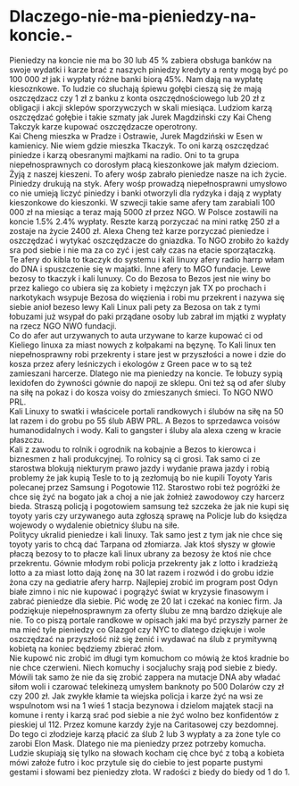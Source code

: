 # Dlaczego-nie-ma-pieniedzy-na-koncie.-
Pieniedzy na koncie nie ma bo 30 lub 45 % zabiera obsługa banków na swoje wydatki i karze brać z naszych piniedzy kredyty a renty mogą być po 100 000 zł jak i wypłaty różne banki biorą 45%. Nam dają na wypłatę kiesoznkowe. 
To ludzie co słuchają śpiewu gołębi cieszą się że mają oszczędzacz czy 1 zł z banku z konta oszczędnościowego lub 20 zł z obligacji i akcji sklepów sporzywczych w skali miesiąca. 
Ludziom karzą oszczędzać gołębie i takie szmaty jak Jurek Magdziński czy Kai Cheng Takczyk karze kupować oszczędzacze operotrony.  
Kai Cheng mieszka w Pradze i Ostrawie, Jurek Magdziński w Esen w kamienicy. Nie wiem gdzie mieszka Tkaczyk. To oni karzą oszczędzać piniedze i karzą obesranymi majtkami na radio. 
Oni to ta grupa niepełnosprawnych co dorosłym płacą kieszonkowe jak małym dzieciom. 
Żyją z naszej kieszeni. 
To afery wośp zabrało pieniedze nasze na ich życie. 
Piniedzy drukują na styk. 
Afery wośp prowadzą niepełnosprawni umysłowo co nie umieją liczyć piniedzy i banki otworzyli dla rydzyka i dają z wypłaty kieszonkowe do kieszonki. 
W szwecji takie same afery tam zarabiali 100 000 zł na miesiąc a teraz mają 5000 zł przez NGO. W Polsce zostawili na koncie 1.5% 2.4% wypłaty. Reszte karzą porzyczać na mini ratkę 250 zł a zostaje na życie 2400 zł. 
Alexa Cheng też karze porzyczać pieniedze i oszczędzać i wytykać oszczędzacze do gniazdka.  To NGO zrobiło żo każdy sra pod siebie i nie ma za co zyć i jest cały czas na etacie sporzątaczką.  
Te afery do kibla to tkaczyk do systemu i kali linuxy afery radio harrp włam do DNA i spuszczenie się w majatki. Inne afery to MGO fundacje. 
Lewe bezosy to tkaczyk i kali lunuxy. 
Co do Bezosa to Bezos jest nie winy bo przez kaliego co ubiera się za kobiety i mężczyn jak TX po prochach i narkotykach wsypuje Bezosa do więzienia i robi mu przekrent i nazywa się siebie anioł bezeso lewy Kali Linux pali pety za Bezosa on tak z tymi łobuzami już wsypał do paki prządane osoby lub zabrał im mjątki z wypłaty na rzecz NGO NWO fundacji.  
Co do afer aut urzywanych to auta urzywane to karze kupować ci od Kieliego linuxa za miast nowych z kołpakami na bęzynę.  To Kali linux ten niepełnosprawny robi przekrenty i stare jest w przyszłości a nowe i dzie do kosza przez afery leśniczych i ekologów z Green pace w to są też zamieszani harcerze.  Dlatego nie ma pieniedzy na koncie. 
Te łobuzy sypią lexidofen do żywności gównie do napoji ze sklepu. 
Oni też są od afer śluby na siłę na pokaz i do kosza voisy do zmieszanych śmieci. To NGO NWO PRL.   
Kali Linuxy to swatki i właścicele portali randkowych i ślubów na siłę na 50 lat razem i do grobu po 55 ślub ABW PRL. A Bezos to sprzedawca voisów humanodidalnych i wody. Kali to gangster i śluby ala alexa czeng w kracie płaszczu.  
Kali z zawodu to rolnik i ogrodnik na kobajnie a Bezos to kierowca i biznesmen z hali produkcyjnej. To rolnicy są ci grosi. 
Tak samo ci ze starostwa blokują niekturym prawo jazdy i wydanie prawa jazdy i robią problemy że jak kupią Tesle to to ją zezłomują bo nie kupili Toyoty Yaris polecanej przez Samsung i Pogotowie 112. 
Starostwo robi też pogróżki że chce się żyć na bogato jak a choj a nie jak żołnież zawodowoy czy harcerz bieda. Straszą policją i pogotowiem samsung też szczeka że jak nie kupi się toyoty yaris czy urzywanego auta zgłoszą sprawę na Policje lub do księdza wojewody o wydalenie obietnicy ślubu na siłe.  
Politycy ukralid pieniedze i kali linuxy. 
Tak samo jest z tym jak nie chce się toyoty yaris to chcą dać Tarpana od złomiarza. Jak ktoś słyszy w głowie płaczą bezosy to to płacze kali linux ubrany za bezosy że  ktoś nie chce przekrentu. Gównie młodym robi policja przekrenty jak z lotto i kradzieżą lotto a za miast lotto dają żonę na 30 lat razem i rozwód i do grobu idzie żona czy na gediatrie afery harrp. 
Najlepiej zrobić im program post Odyn białe zimno i nic nie kupować i pogrążyć świat w kryzysie finasowym i zabrać pieniedze dla siebie. Pić wodę ze 20 lat i czekać na koniec firm. 
Ja podziękuje niepełnosprawnym za oferty ślubu ze mną bardzo dziękuje ale nie. 
To co piszą portale randkowe w opisach jaki ma być przyszły parner że ma mieć tyle pieniedzy co Glazgoł czy NYC to dlatego dziękuje i wole oszczędzać na przyszłość niż się żenić i wydawać na ślub z prymitywną kobietą na koniec będziemy zbierać złom.  
Nie kupowć nic zrobić im długi tym komuchom co mówią że ktoś kradnie bo nie chce czerwieni. Niech komuchy i socjaluchy srają pod siebie z biedy. 
Mówili tak samo że nie da się zrobić zappera na mutacje DNA aby władać siłom woli i czarować telekinezą umysłem banknoty po 500 Dolarów czy zł czy 200 zł. Jak zwykłe kłamie ta wiejska policja i karze żyć na wsi ze wspulnotom wsi na 1 wieś 1 stacja bezynowa i dzielom majątek stacji na komune i renty i karzą srać pod siebie a nie żyć wolno bez konfidentów z pieskiej ul 112.  Przez komune karzdy żyje na Caritasowej czy bezdomnej. 
Do tego ci złodzieje karzą płacić za ślub 2 lub 3 wypłaty a za żone tyle co zarobi Elon Mask. Dlatego nie ma pieniedzy przez potrzeby komucha. 
Ludzie skupiają się tylko na słowach kocham cię chce być z tobą a kobieta mówi założe futro i koc przytule się do ciebie to jest poparte pustymi gestami i słowami bez pieniedzy złota. W radości z biedy do biedy od 1 do 1. 
